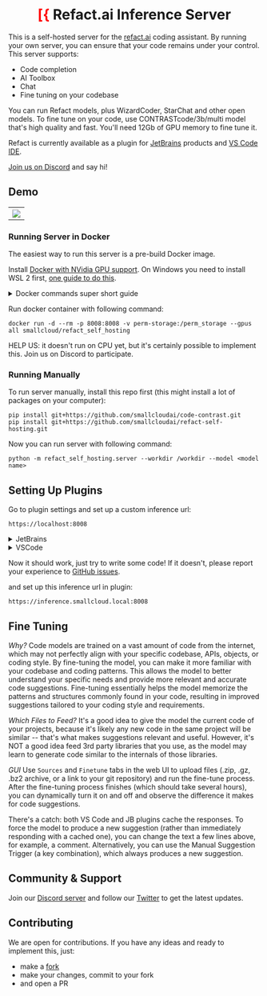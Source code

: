 <div align="center">

# <font color="red">[{</font> Refact.ai Inference Server

</div>

This is a self-hosted server for the [refact.ai](https://www.refact.ai) coding assistant.
By running your own server, you can ensure that your code remains under your control. This server supports:

 * Code completion
 * AI Toolbox
 * Chat
 * Fine tuning on your codebase

You can run Refact models, plus WizardCoder, StarChat and other open models. To fine tune on your code,
use CONTRASTcode/3b/multi model that's high quality and fast. You'll need 12Gb of GPU memory to fine tune it.

Refact is currently available as a plugin for [JetBrains](https://plugins.jetbrains.com/plugin/20647-refact-ai)
products and [VS Code IDE](https://marketplace.visualstudio.com/items?itemName=smallcloud.codify).

[Join us on Discord](https://discord.gg/Jpa9DGeCfH) and say hi!


## Demo

<table align="center">
<tr>
<th><img src="https://plugins.jetbrains.com/files/20647/screenshot_277b57c5-2104-4ca8-9efc-1a63b8cb330f" align="center"/></th>
</tr>
</table>


### Running Server in Docker

The easiest way to run this server is a pre-build Docker image.

Install [Docker with NVidia GPU support](https://docs.nvidia.com/datacenter/cloud-native/container-toolkit/install-guide.html#docker).
On Windows you need to install WSL 2 first, [one guide to do this](https://docs.docker.com/desktop/install/windows-install).


<details><summary>Docker commands super short guide</summary>
Add your yourself to docker group to run docker without sudo (works for Linux):
```commandline
sudo usermod -aG docker {your user}
```
List all containers:
```commandline
docker ps -a
```
Create a new container:
```commandline
docker run
```
Start and stop existing containers (stop doesn't remove them):
```commandline
docker start
docker stop
```
Remove a container and all its data:
```commandline
docker rm
```

Shows messages from the container:
```commandline
docker logs -f
```
</details>


Run docker container with following command:
```commandline
docker run -d --rm -p 8008:8008 -v perm-storage:/perm_storage --gpus all smallcloud/refact_self_hosting
```

HELP US: it doesn't run on CPU yet, but it's certainly possible to implement this. Join us on Discord
to participate.


### Running Manually

To run server manually, install this repo first (this might install a lot of packages on your computer):
```commandline
pip install git+https://github.com/smallcloudai/code-contrast.git
pip install git+https://github.com/smallcloudai/refact-self-hosting.git
```
Now you can run server with following command:
```commandline
python -m refact_self_hosting.server --workdir /workdir --model <model name>
```


## Setting Up Plugins

Go to plugin settings and set up a custom inference url:
```commandline
https://localhost:8008
```
<details><summary>JetBrains</summary>
Settings > Tools > Refact.ai > Advanced > Inference URL
</details>
<details><summary>VSCode</summary>
Extensions > Refact.ai Assistant > Settings > Infurl
</details>


Now it should work, just try to write some code! If it doesn't, please report your experience to
[GitHub issues](https://github.com/smallcloudai/refact-self-hosting/issues).


and set up this inference url in plugin:

```commandline
https://inference.smallcloud.local:8008
```
</details>


## Fine Tuning

*Why?*  Code models are trained on a vast amount of code from the internet, which may not perfectly
align with your specific codebase, APIs, objects, or coding style.
By fine-tuning the model, you can make it more familiar with your codebase and coding patterns.
This allows the model to better understand your specific needs and provide more relevant and
accurate code suggestions. Fine-tuning essentially helps the model memorize the patterns and
structures commonly found in your code, resulting in improved suggestions tailored to your
coding style and requirements.

*Which Files to Feed?*  It's a good idea to give the model the current code of your projects,
because it's likely any new code in the same project will be similar -- that's what makes
suggestions relevant and useful. However, it's NOT a good idea feed 3rd party libraries that
you use, as the model may learn to generate code similar to the internals of those libraries.

*GUI*  Use `Sources` and `Finetune` tabs in the web UI to upload files (.zip, .gz, .bz2 archive, or
a link to your git repository) and run the fine-tune process. After the fine-tuning process
finishes (which should take several hours), you can dynamically turn it on and off and observe
the difference it makes for code suggestions.

There's a catch: both VS Code and JB plugins cache the responses. To force the model to produce
a new suggestion (rather than immediately responding with a cached one), you can change the text
a few lines above, for example, a comment. Alternatively,
you can use the Manual Suggestion Trigger (a key combination), which always produces a new suggestion.



## Community & Support

Join our
[Discord server](https://www.smallcloud.ai/discord) and follow our
[Twitter](https://twitter.com/refact_ai) to get the latest updates.



## Contributing

We are open for contributions. If you have any ideas and ready to implement this, just:
- make a [fork](https://github.com/smallcloudai/refact-self-hosting/fork)
- make your changes, commit to your fork
- and open a PR
